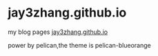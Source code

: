 # jay3zhang.github.io
my blog pages [jay3zhang.github.io](https://jay3zhang.github.io)

power by pelican,the theme is pelican-blueorange
